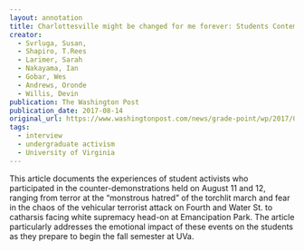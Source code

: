 ```yaml
---
layout: annotation
title: Charlottesville might be changed for me forever: Students Contemplate Return to School
creator:
  - Svrluga, Susan,
  - Shapiro, T.Rees
  - Larimer, Sarah
  - Nakayama, Ian
  - Gobar, Wes
  - Andrews, Oronde 
  - Willis, Devin
publication: The Washington Post
publication_date: 2017-08-14
original_url: https://www.washingtonpost.com/news/grade-point/wp/2017/08/14/i-dont-know-how-im-going-to-be-able-to-go-back-to-charlottesville-after-this/?noredirect=on&utm_term=.8683d018a33f
tags:
  - interview
  - undergraduate activism
  - University of Virginia
---
```

This article documents the experiences of student activists who participated in the counter-demonstrations held on August 11 and 12, ranging from terror at the “monstrous hatred” of the torchlit march and fear in the chaos of the vehicular terrorist attack on Fourth and Water St. to catharsis facing white supremacy head-on at Emancipation Park. The article particularly addresses the emotional impact of these events on the students as they prepare to begin the fall semester at UVa.
